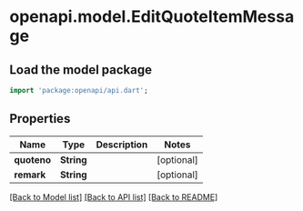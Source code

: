 # openapi.model.EditQuoteItemMessage

## Load the model package
```dart
import 'package:openapi/api.dart';
```

## Properties
Name | Type | Description | Notes
------------ | ------------- | ------------- | -------------
**quoteno** | **String** |  | [optional] 
**remark** | **String** |  | [optional] 

[[Back to Model list]](../README.md#documentation-for-models) [[Back to API list]](../README.md#documentation-for-api-endpoints) [[Back to README]](../README.md)


